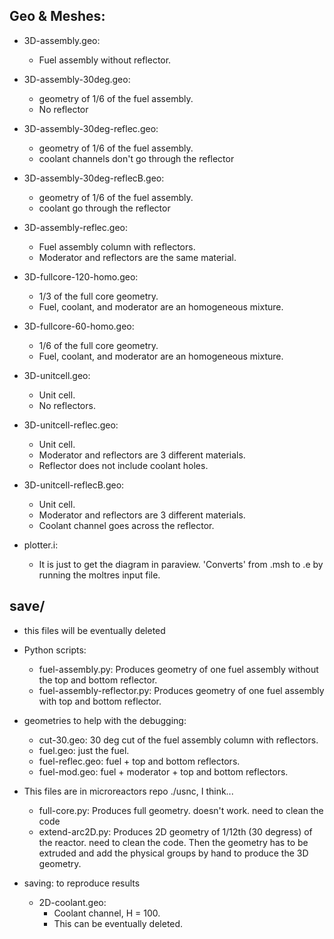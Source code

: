 Geo & Meshes:
-------------
* 3D-assembly.geo:
	- Fuel assembly without reflector.
* 3D-assembly-30deg.geo:
	- geometry of 1/6 of the fuel assembly.
	- No reflector
* 3D-assembly-30deg-reflec.geo:
	- geometry of 1/6 of the fuel assembly.
	- coolant channels don't go through the reflector
* 3D-assembly-30deg-reflecB.geo:
	- geometry of 1/6 of the fuel assembly.
	- coolant go through the reflector

* 3D-assembly-reflec.geo:
	- Fuel assembly column with reflectors.
	- Moderator and reflectors are the same material.

* 3D-fullcore-120-homo.geo:
	- 1/3 of the full core geometry.
	- Fuel, coolant, and moderator are an homogeneous mixture.

* 3D-fullcore-60-homo.geo:
	- 1/6 of the full core geometry.
	- Fuel, coolant, and moderator are an homogeneous mixture.

* 3D-unitcell.geo:
	- Unit cell.
	- No reflectors.
* 3D-unitcell-reflec.geo:
	- Unit cell.
	- Moderator and reflectors are 3 different materials.
	- Reflector does not include coolant holes.
* 3D-unitcell-reflecB.geo:
	- Unit cell.
	- Moderator and reflectors are 3 different materials.
	- Coolant channel goes across the reflector.

* plotter.i:
	- It is just to get the diagram in paraview. 'Converts' from .msh to .e by running the moltres input file.

save/ 
-----
- this files will be eventually deleted

- Python scripts:
	* fuel-assembly.py: Produces geometry of one fuel assembly without the top and bottom reflector.
	* fuel-assembly-reflector.py: Produces geometry of one fuel assembly with top and bottom reflector.

- geometries to help with the debugging:
    * cut-30.geo: 30 deg cut of the fuel assembly column with reflectors.
    * fuel.geo: just the fuel.
    * fuel-reflec.geo: fuel + top and bottom reflectors.
    * fuel-mod.geo: fuel + moderator + top and bottom reflectors.

- This files are in microreactors repo ./usnc, I think...
	* full-core.py: Produces full geometry. doesn't work. need to clean the code
	* extend-arc2D.py: Produces 2D geometry of 1/12th (30 degress) of the reactor. need to clean the code.
	Then the geometry has to be extruded and add the physical groups by hand to produce the 3D geometry.

- saving: to reproduce results
	* 2D-coolant.geo:
		- Coolant channel, H = 100.
		- This can be eventually deleted.